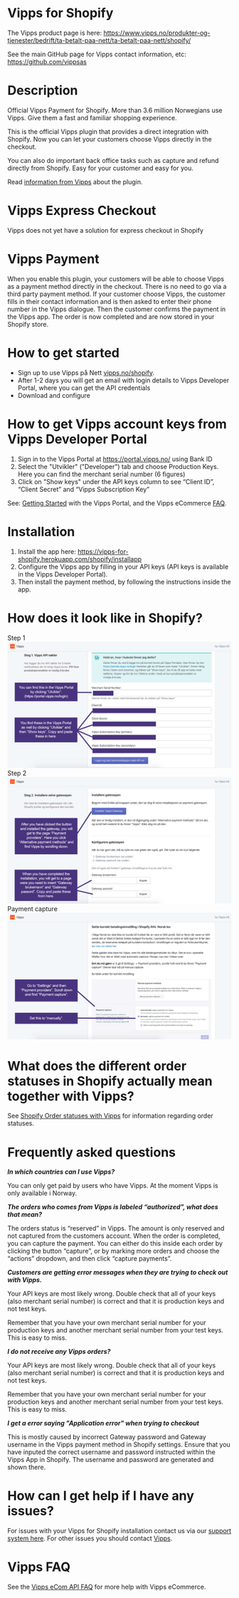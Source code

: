 # Vipps for Shopify

The Vipps product page is here: https://www.vipps.no/produkter-og-tjenester/bedrift/ta-betalt-paa-nett/ta-betalt-paa-nett/shopify/

See the main GitHub page for Vipps contact information, etc: https://github.com/vippsas 

# Description

Official Vipps Payment for Shopify. More than 3.6 million Norwegians use Vipps. Give them a fast and familiar shopping experience.

This is the official Vipps plugin that provides a direct integration with Shopify. Now you can let your customers choose Vipps directly in the checkout.

You can also do important back office tasks such as capture and refund directly from Shopify. Easy for your customer and easy for you.

Read [information from Vipps](https://www.vipps.no/produkter-og-tjenester/bedrift/ta-betalt-paa-nett/ta-betalt-paa-nett/shopify/) about the plugin.

# Vipps Express Checkout

Vipps does not yet have a solution for express checkout in Shopify

# Vipps Payment
When you enable this plugin, your customers will be able to choose Vipps as a payment method directly in the checkout. There is no need to go via a third party payment method. If your customer choose Vipps, the customer fills in their contact information and is then asked to enter their phone number in the Vipps dialogue. Then the customer confirms the payment in the Vipps app. The order is now completed and are now stored in your Shopify store.

# How to get started
- Sign up to use Vipps på Nett [vipps.no/shopify](https://api.vippsbedrift.no/v1/partial/signup/vippspanett/shopify?utm_source=produktsideShopify&utm_medium=crude&utm_campaign=VippspanettShopify).
- After 1-2 days you will get an email with login details to Vipps Developer Portal, where you can get the API credentials
- Download and configure

# How to get Vipps account keys from Vipps Developer Portal

1. Sign in to the Vipps Portal at https://portal.vipps.no/ using Bank ID
2. Select the "Utvikler" ("Developer") tab and choose Production Keys. Here you can find the merchant serial number (6 figures)
3. Click on "Show keys" under the API keys column to see “Client ID”, “Client Secret” and “Vipps Subscription Key”

See: [Getting Started](https://github.com/vippsas/vipps-developers/blob/master/vipps-developer-portal-getting-started.md) with the Vipps Portal, and the Vipps eCommerce [FAQ](https://github.com/vippsas/vipps-ecom-api/blob/master/vipps-ecom-api-faq.md).

# Installation

1. Install the app here: https://vipps-for-shopify.herokuapp.com/shopify/installapp
2. Configure the Vipps app by filling in your API keys (API keys is available in the Vipps Developer Portal).
3. Then install the payment method, by following the instructions inside the app.

# How does it look like in Shopify?

Step 1
![Step 1](https://github.com/vippsas/vipps-shopify/raw/master/VippsforShopify-Github1.jpg?raw=true "Step 1.")
Step 2
![Step 2](https://github.com/vippsas/vipps-shopify/raw/master/VippsforShopify-Github2.jpg?raw=true "Step 2.")
Payment capture
![Payment capture](https://github.com/vippsas/vipps-shopify/raw/master/VippsforShopify-Github3.jpg?raw=true "Payment capture.")

# What does the different order statuses in Shopify actually mean together with Vipps?

See [Shopify Order statuses with Vipps](https://github.com/vippsas/vipps-shopify/blob/master/order-statuses.md) for information regarding order statuses.

# Frequently asked questions

**_In which countries can I use Vipps?_**

You can only get paid by users who have Vipps. At the moment Vipps is only available i Norway.

**_The orders who comes from Vipps is labeled “authorized”, what does that mean?_**

The orders status is “reserved” in Vipps. The amount is only reserved and not captured from the customers account. When the order is completed, you can capture the payment. You can either do this inside each order by clicking the button “capture”, or by marking more orders and choose the “actions” dropdown, and then click “capture payments”.

**_Customers are getting error messages when they are trying to check out with Vipps._**

Your API keys are most likely wrong. Double check that all of your keys (also merchant serial number) is correct and that it is production keys and not test keys.

Remember that you have your own merchant serial number for your production keys and another merchant serial number from your test keys. This is easy to miss.

**_I do not receive any Vipps orders?_**

Your API keys are most likely wrong. Double check that all of your keys (also merchant serial number) is correct and that it is production keys and not test keys.

Remember that you have your own merchant serial number for your production keys and another merchant serial number from your test keys. This is easy to miss.

**_I get a error saying "Application error" when trying to checkout_**

This is mostly caused by incorrect Gateway password and Gateway username in the Vipps payment method in Shopify settings. Ensure that you have inputed the correct username and password instructed within the Vipps App in Shopify. The username and password are generated and shown there.

# How can I get help if I have any issues?
For issues with your Vipps for Shopify installation contact us via our [support system here](https://vipps-shopify.atlassian.net/servicedesk/customer/portal/3). For other issues you should contact [Vipps](https://github.com/vippsas/vipps-developers/blob/master/contact.md).

# Vipps FAQ
See the [Vipps eCom API FAQ](https://github.com/vippsas/vipps-ecom-api/blob/master/vipps-ecom-api-faq.md) for more help with Vipps eCommerce.
